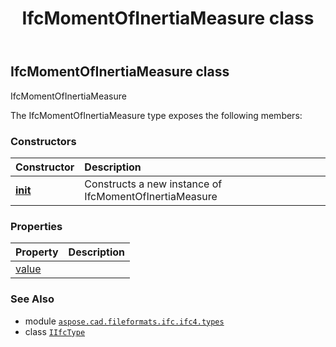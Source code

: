 ﻿---
title: IfcMomentOfInertiaMeasure class
second_title: Aspose.CAD for Python via .NET API References
description: 
type: docs
weight: 1040
url: /python-net/aspose.cad.fileformats.ifc.ifc4.types/ifcmomentofinertiameasure/
is_root: false
---

## IfcMomentOfInertiaMeasure class

IfcMomentOfInertiaMeasure



The IfcMomentOfInertiaMeasure type exposes the following members:

### Constructors
| Constructor | Description |
| :- | :- |
| [__init__](/cad/python-net/aspose.cad.fileformats.ifc.ifc4.types/ifcmomentofinertiameasure/__init__/#) | Constructs a new instance of IfcMomentOfInertiaMeasure |


### Properties
| Property | Description |
| :- | :- |
| [value](/cad/python-net/aspose.cad.fileformats.ifc.ifc4.types/ifcmomentofinertiameasure/value) |  |



### See Also
* module [`aspose.cad.fileformats.ifc.ifc4.types`](..)
* class [`IIfcType`](/cad/python-net/aspose.cad.fileformats.ifc/iifctype)

